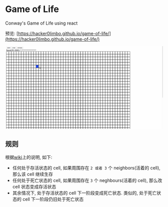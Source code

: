 # Game of Life

Conway's Game of Life using react

预览: [https://hacker0limbo.github.io/game-of-life/](https://hacker0limbo.github.io/game-of-life/)

![demo](demo/demo.gif)

## 规则
根据[wiki](https://en.wikipedia.org/wiki/Conway%27s_Game_of_Life)上的说明, 如下:
- 任何处于存活状态的 cell, 如果周围存在 `2 或者 3` 个 neighbors(活着的 cell), 那么该 cell 继续生存
- 任何处于死亡状态的 cell, 如果周围存在 `3` 个 neghbours(活着的 cell), 那么改 cell 状态变成存活状态
- 其余情况下, 处于存活状态的 cell 下一阶段变成死亡状态. 类似的, 处于死亡状态的 cell 下一阶段仍旧处于死亡状态